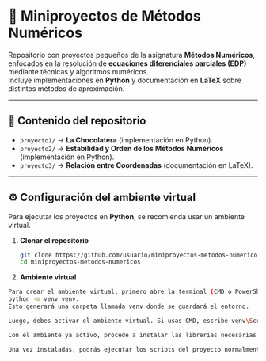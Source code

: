 # 📘 Miniproyectos de Métodos Numéricos

Repositorio con proyectos pequeños de la asignatura **Métodos Numéricos**, enfocados en la resolución de **ecuaciones diferenciales parciales (EDP)** mediante técnicas y algoritmos numéricos.  
Incluye implementaciones en **Python** y documentación en **LaTeX** sobre distintos métodos de aproximación.

---

## 📂 Contenido del repositorio

- `proyecto1/` → **La Chocolatera** (implementación en Python).  
- `proyecto2/` → **Estabilidad y Orden de los Métodos Numéricos** (implementación en Python).  
- `proyecto3/` → **Relación entre Coordenadas** (documentación en LaTeX).  


---

## ⚙️ Configuración del ambiente virtual

Para ejecutar los proyectos en **Python**, se recomienda usar un ambiente virtual.

1. **Clonar el repositorio**
   ```bash
   git clone https://github.com/usuario/miniproyectos-metodos-numericos.git
   cd miniproyectos-metodos-numericos
2. **Ambiente virtual**
```bash
Para crear el ambiente virtual, primero abre la terminal (CMD o PowerShell) dentro de la carpeta del proyecto y ejecuta el comando:
python -m venv venv.
Esto generará una carpeta llamada venv donde se guardará el entorno.

Luego, debes activar el ambiente virtual. Si usas CMD, escribe venv\Scripts\activate, y si usas PowerShell, escribe .\venv\Scripts\Activate. Una vez activado, en la terminal aparecerá un prefijo (venv) al inicio de la línea, indicando que estás dentro del entorno virtual.

Con el ambiente ya activo, procede a instalar las librerías necesarias para el proyecto. Si el repositorio incluye un archivo requirements.txt, basta con ejecutar pip install -r requirements.txt. En caso de que no exista, puedes instalar manualmente las librerías principales con el comando pip install numpy matplotlib pillow.

Una vez instaladas, podrás ejecutar los scripts del proyecto normalmente.
